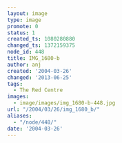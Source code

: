 ```yaml
---
layout: image
type: image
promote: 0
status: 1
created_ts: 1080280880
changed_ts: 1372159375
node_id: 448
title: IMG_1680-b
author: anj
created: '2004-03-26'
changed: '2013-06-25'
tags:
  - The Red Centre
images:
  - image/images/img_1680-b-448.jpg
url: "/2004/03/26/img_1680_b/"
aliases:
  - "/node/448/"
date: '2004-03-26'
---
```


